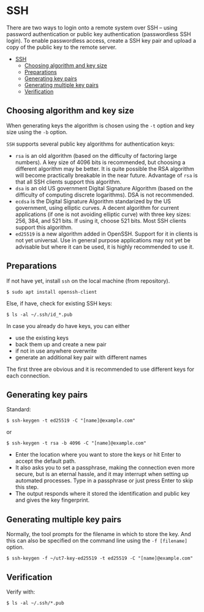 # SSH

There are two ways to login onto a remote system over SSH – using password authentication or public key authentication (passwordless SSH login). To enable passwordless access, create a SSH key pair and upload a copy of the public key to the remote server.

- [SSH](#ssh)
  - [Choosing algorithm and key size](#choosing-algorithm-and-key-size)
  - [Preparations](#preparations)
  - [Generating key pairs](#generating-key-pairs)
  - [Generating multiple key pairs](#generating-multiple-key-pairs)
  - [Verification](#verification)

## Choosing algorithm and key size

When generating keys the algorithm is chosen using the `-t` option and key size using the `-b` option. 

`SSH` supports several public key algorithms for authentication keys:
* `rsa` is an old algorithm (based on the difficulty of factoring large numbers). A key size of 4096 bits is recommended, but choosing a different algorithm may be better. It is quite possible the RSA algorithm will become practically breakable in the near future. Advantage of `rsa` is that all SSH clients support this algorithm.
* `dsa` is an old US government Digital Signature Algorithm (based on the difficulty of computing discrete logarithms). DSA is not recommended.
* `ecdsa` is the Digital Signature Algorithm standarized by the US government, using elliptic curves. A decent algorithm for current applications (if one is not avoiding elliptic curve) with three key sizes: 256, 384, and 521 bits. If using it, choose 521 bits. Most SSH clients support this algorithm.
* `ed25519` is a new algorithm added in OpenSSH. Support for it in clients is not yet universal. Use in general purpose applications may not yet be advisable but where it can be used, it is highly recommended to use it.

## Preparations

If not have yet, install `ssh` on the local machine (from repository).

    $ sudo apt install openssh-client

Else, if have, check for existing SSH keys:

    $ ls -al ~/.ssh/id_*.pub

In case you already do have keys, you can either 
* use the existing keys
* back them up and create a new pair
* if not in use anywhere overwrite
* generate an additional key pair with different names

The first three are obvious and it is recommended to use different keys for each connection.

## Generating key pairs

Standard:

    $ ssh-keygen -t ed25519 -C "[name]@example.com" 

or

    $ ssh-keygen -t rsa -b 4096 -C "[name]@example.com"

* Enter the location where you want to store the keys or hit Enter to accept the default path.
* It also asks you to set a passphrase, making the connection even more secure, but is an eternal hassle, and it may interrupt when setting up automated processes. Type in a passphrase or just press Enter to skip this step.
* The output responds where it stored the identification and public key and gives the key fingerprint.

## Generating multiple key pairs

Normally, the tool prompts for the filename in which to store the key. And this can also be specified on the command line using the `-f [filename]` option.

    $ ssh-keygen -f ~/ut7-key-ed25519 -t ed25519 -C "[name]@example.com" 

## Verification

Verify with:

    $ ls -al ~/.ssh/*.pub